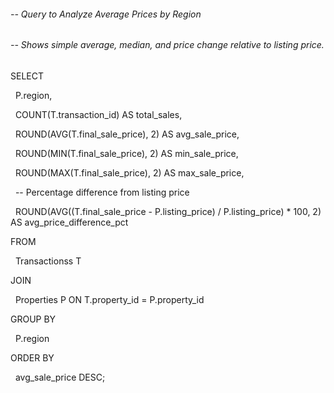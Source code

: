 ###### -- Query to Analyze Average Prices by Region

###### -- Shows simple average, median, and price change relative to listing price.



SELECT

&nbsp;   P.region,

&nbsp;   COUNT(T.transaction\_id) AS total\_sales,

&nbsp;   ROUND(AVG(T.final\_sale\_price), 2) AS avg\_sale\_price,

&nbsp;   ROUND(MIN(T.final\_sale\_price), 2) AS min\_sale\_price,

&nbsp;   ROUND(MAX(T.final\_sale\_price), 2) AS max\_sale\_price,

&nbsp;   -- Percentage difference from listing price

&nbsp;   ROUND(AVG((T.final\_sale\_price - P.listing\_price) / P.listing\_price) \* 100, 2) AS avg\_price\_difference\_pct

FROM

&nbsp;   Transactionss T

JOIN

&nbsp;   Properties P ON T.property\_id = P.property\_id

GROUP BY

&nbsp;   P.region

ORDER BY

&nbsp;   avg\_sale\_price DESC;




